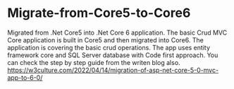 # Migrate-from-Core5-to-Core6
Migrated from .Net Core5  into .Net Core 6 application. The basic Crud MVC Core application is built in Core5 and then migrated into Core6. The application is covering the basic crud operations. The app uses entity framework core and SQL Server database with Code first approach.
You can check the step by step guide from the writen blog also.
https://w3culture.com/2022/04/14/migration-of-asp-net-core-5-0-mvc-app-to-6-0/

